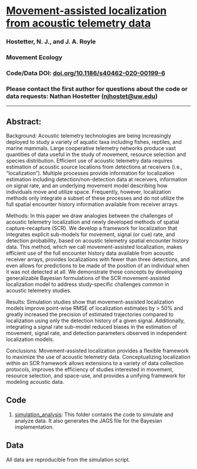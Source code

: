 # [Movement-assisted localization from acoustic telemetry data](https://doi.org/10.1186/s40462-020-00199-6)

### Hostetter, N. J., and J. A. Royle

### Movement Ecology

### Code/Data DOI: [doi.org/10.1186/s40462-020-00199-6](https://doi.org/10.1186/s40462-020-00199-6)

### Please contact the first author for questions about the code or data requests: Nathan Hostetter (njhostet@uw.edu)
__________________________________________________________________________________________________________________________________________

## Abstract:
Background: Acoustic telemetry technologies are being increasingly deployed to study a variety of aquatic taxa including fishes, reptiles, and marine mammals. Large cooperative telemetry networks produce vast quantities of data useful in the study of movement, resource selection and species distribution. Efficient use of acoustic telemetry data requires estimation of acoustic source locations from detections at receivers (i.e., “localization”). Multiple processes provide information for localization estimation including detection/non-detection data at receivers, information on signal rate, and an underlying movement model describing how individuals move and utilize space. Frequently, however, localization methods only integrate a subset of these processes and do not utilize the full spatial encounter history information available from receiver arrays.

Methods: In this paper we draw analogies between the challenges of acoustic telemetry localization and newly developed methods of spatial capture-recapture (SCR). We develop a framework for localization that integrates explicit sub-models for movement, signal (or cue) rate, and detection probability, based on acoustic telemetry spatial encounter history data. This method, which we call movement-assisted localization, makes efficient use of the full encounter history data available from acoustic receiver arrays, provides localizations with fewer than three detections, and even allows for predictions to be made of the position of an individual when it was not detected at all. We demonstrate these concepts by developing generalizable Bayesian formulations of the SCR movement-assisted localization model to address study-specific challenges common in acoustic telemetry studies.

Results: Simulation studies show that movement-assisted localization models improve point-wise RMSE of localization estimates by > 50% and greatly increased the precision of estimated trajectories compared to localization using only the detection history of a given signal. Additionally, integrating a signal rate sub-model reduced biases in the estimation of movement, signal rate, and detection parameters observed in independent localization models.

Conclusions: Movement-assisted localization provides a flexible framework to maximize the use of acoustic telemetry data. Conceptualizing localization within an SCR framework allows extensions to a variety of data collection protocols, improves the efficiency of studies interested in movement, resource selection, and space-use, and provides a unifying framework for modeling acoustic data.

## Code 
1. [simulation_analysis](./simulation_analysis/): This folder contains the code to simulate and analyze data. It also generates the JAGS file for the Bayesian implementation.

## Data
All data are reproducible from the simulation script. 
